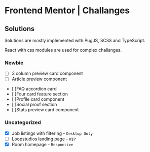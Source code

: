# Frontend Mentor | Challanges

## Solutions

Solutions are mostly implemented with PugJS, SCSS and TypeScript.

React with css modules are used for complex challanges.

### Newbie

- [ ] 3 column preview card component
- [ ] Article preview component
- [ ]FAQ accordion card
- [ ]Four card feature section
- [ ]Profile card component
- [ ]Social proof section
- [ ]Stats preview card component

### Uncategorized

- [x] Job listings with filtering - `Desktop Only`
- [ ] Loopstudios landing page - `WIP`
- [x] Room homepage - `Responsive`
